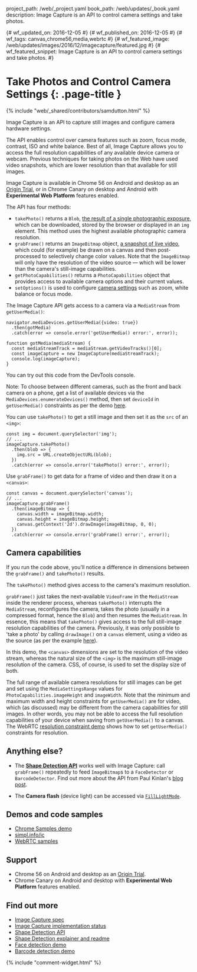 project_path: /web/_project.yaml
book_path: /web/updates/_book.yaml
description: Image Capture is an API to control camera settings and take photos.

{# wf_updated_on: 2016-12-05 #}
{# wf_published_on: 2016-12-05 #}
{# wf_tags: canvas,chrome56,media,webrtc #}
{# wf_featured_image: /web/updates/images/2016/12/imagecapture/featured.jpg #}
{# wf_featured_snippet: Image Capture is an API to control camera settings and take photos. #}

# Take Photos and Control Camera Settings {: .page-title }

{% include "web/_shared/contributors/samdutton.html" %}

Image Capture is an API to capture still images and configure camera hardware
settings.

The API enables control over camera features such as zoom, focus mode,
contrast, ISO and white balance. Best of all, Image Capture allows you to access
the full resolution capabilities of any available device camera or webcam.
Previous techniques for taking photos on the Web have used video snapshots,
which are lower resolution than that available for still images.

Image Capture is available in Chrome 56 on Android and desktop as an
[Origin Trial](https://github.com/jpchase/OriginTrials/blob/gh-pages/developer-guide.md),
or in Chrome Canary on desktop and Android with **Experimental Web Platform**
features enabled.

The API has four methods:

* `takePhoto()` returns a `Blob`, [the result of a single photographic exposure](https://www.w3.org/TR/image-capture/#dom-imagecapture-takephoto),
which can be downloaded, stored by the browser or displayed in an `img` element.
This method uses the highest available photographic camera resolution.
* `grabFrame()` returns an `ImageBitmap` object,
[a snapshot of live video](https://www.w3.org/TR/image-capture/#dom-imagecapture-grabframe),
which could (for example) be drawn on a canvas and then post-processed to
selectively change color values. Note that the `ImageBitmap` will only have the
resolution of the video source — which will be lower than the camera's
still-image capabilities.
* `getPhotoCapabilities()` returns a `PhotoCapabilities` object that provides
access to available camera options and their current values.
* `setOptions()` is used to configure
[camera settings](http://www.w3.org/TR/image-capture/#photosettings) such as
zoom, white balance or focus mode.

The Image Capture API gets access to a camera via a `MediaStream` from `getUserMedia()`:

    navigator.mediaDevices.getUserMedia({video: true})
      .then(gotMedia)
      .catch(error => console.error('getUserMedia() error:', error));

    function gotMedia(mediaStream) {
      const mediaStreamTrack = mediaStream.getVideoTracks()[0];
      const imageCapture = new ImageCapture(mediaStreamTrack);
      console.log(imageCapture);
    }

You can try out this code from the DevTools console.

Note: To choose between different cameras, such as the front and back camera on
a phone, get a list of available devices via the
`MediaDevices.enumerateDevices()` method, then set `deviceId` in `getUserMedia()`
constraints as per the demo [here](https://webrtc.github.io/samples/src/content/devices/input-output/).

You can use `takePhoto()` to get a still image and then set it as the `src` of
an `<img>`:

    const img = document.querySelector('img');
    // ...
    imageCapture.takePhoto()
      .then(blob => {
        img.src = URL.createObjectURL(blob);
      })
      .catch(error => console.error('takePhoto() error:', error));

Use `grabFrame()` to get data for a frame of video and then draw
it on a `<canvas>`:

    const canvas = document.querySelector('canvas');
    // ...
    imageCapture.grabFrame()
      .then(imageBitmap => {
        canvas.width = imageBitmap.width;
        canvas.height = imageBitmap.height;
        canvas.getContext('2d').drawImage(imageBitmap, 0, 0);
      })
      .catch(error => console.error('grabFrame() error:', error));

## Camera capabilities

If you run the code above, you'll notice a difference in dimensions between the
`grabFrame()` and `takePhoto()` results.

The `takePhoto()` method gives access to the camera's maximum resolution.

`grabFrame()` just takes the next-available `VideoFrame` in the `MediaStream`
inside the renderer process, whereas `takePhoto()` interrupts the `MediaStream`,
reconfigures the camera, takes the photo (usually in a compressed format,
hence the `Blob`) and then resumes the `MediaStream`. In essence, this means
that `takePhoto()` gives access to the full still-image resolution
capabilities of the camera. Previously, it was only possible to 'take a photo' by
calling `drawImage()` on a `canvas` element, using a video as the source (as per the
example [here](https://webrtc.github.io/samples/src/content/getusermedia/canvas/)).

In this demo, the `<canvas>` dimensions are set to the resolution of the video
stream, whereas the natural size of the `<img>` is the maximum still-image
resolution of the camera. CSS, of course, is used to set the display
size of both.

The full range of available camera resolutions for still images can be get and set
using the `MediaSettingsRange` values for `PhotoCapabilities.imageHeight` and
`imageWidth`. Note that the minimum and maximum width and height constraints for
`getUserMedia()` are for video, which (as discussed) may be different from the
camera capabilities for still images. In other words, you may not be able to
access the full resolution capabilities of your device when saving from
`getUserMedia()` to a canvas. The WebRTC [resolution constraint
demo](https://webrtc.github.io/samples/src/content/getusermedia/resolution)
shows how to set `getUserMedia()` constraints for resolution.

## Anything else?

* The [**Shape Detection API**](https://www.chromestatus.com/feature/4757990523535360) works well with Image Capture: call `grabFrame()`
repeatedly to feed `ImageBitmap`s to a `FaceDetector` or `BarcodeDetector`. Find
out more about the API from Paul Kinlan's [blog post](https://paul.kinlan.me/face-detection/).

* The **Camera flash** (device light) can be accessed via
[`FillLightMode`](https://w3c.github.io/mediacapture-image/#FillLightMode).

## Demos and code samples
* [Chrome Samples demo](https://googlechrome.github.io/samples/image-capture/index.html)
* [simpl.info/ic](https://simpl.info/ic)
* [WebRTC samples](https://webrtc.github.io/samples)

## Support
* Chrome 56 on Android and desktop as an [Origin Trial](https://github.com/jpchase/OriginTrials/blob/gh-pages/developer-guide.md).
* Chrome Canary on Android and desktop with **Experimental Web Platform** features enabled.

## Find out more
* [Image Capture spec](https://www.w3.org/TR/image-capture/)
* [Image Capture implementation status](https://github.com/w3c/mediacapture-image/blob/gh-pages/implementation-status.md)
* [Shape Detection API](https://wicg.github.io/shape-detection-api/#introduction)
* [Shape Detection explainer and readme](https://github.com/WICG/shape-detection-api)
* [Face detection demo](https://codepen.io/miguelao/pen/VKOPdX)
* [Barcode detection demo](https://codepen.io/miguelao/pen/bBWOzM)

{% include "comment-widget.html" %}
